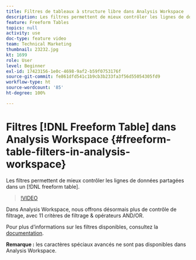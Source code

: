 ```yaml
---
title: Filtres de tableaux à structure libre dans Analysis Workspace
description: Les filtres permettent de mieux contrôler les lignes de données partagées dans un tableau à structure libre.
feature: Freeform Tables
topics: null
activity: use
doc-type: feature video
team: Technical Marketing
thumbnail: 23232.jpg
kt: 1699
role: User
level: Beginner
exl-id: 17423156-1e0c-4698-9af2-b59f0753176f
source-git-commit: fe861dfd541c1b9cb3b233fa3f56d55054305fd9
workflow-type: ht
source-wordcount: '85'
ht-degree: 100%

---
```


# Filtres [!DNL Freeform Table] dans Analysis Workspace {#freeform-table-filters-in-analysis-workspace}

Les filtres permettent de mieux contrôler les lignes de données partagées dans un [!DNL freeform table].

>[!VIDEO](https://video.tv.adobe.com/v/23232/?quality=12)

Dans Analysis Workspace, nous offrons désormais plus de contrôle de filtrage, avec 11 critères de filtrage &amp; opérateurs AND/OR.

Pour plus d’informations sur les filtres disponibles, consultez la [documentation](https://experienceleague.adobe.com/docs/analytics-platform/using/cja-workspace/visualizations/freeform-table/pagination-filtering-sorting.html?lang=fr#cja-workspace).

**Remarque :** les caractères spéciaux avancés ne sont pas disponibles dans Analysis Workspace.
